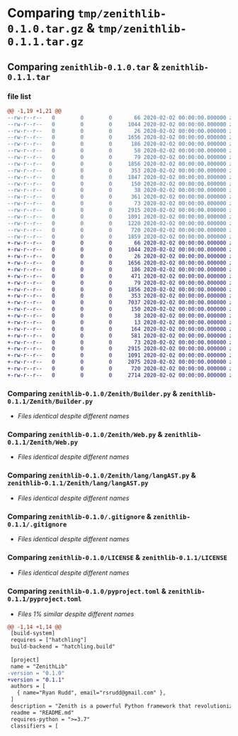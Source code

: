 # Comparing `tmp/zenithlib-0.1.0.tar.gz` & `tmp/zenithlib-0.1.1.tar.gz`

## Comparing `zenithlib-0.1.0.tar` & `zenithlib-0.1.1.tar`

### file list

```diff
@@ -1,19 +1,21 @@
--rw-r--r--   0        0        0       66 2020-02-02 00:00:00.000000 zenithlib-0.1.0/.gitattributes
--rw-r--r--   0        0        0     1044 2020-02-02 00:00:00.000000 zenithlib-0.1.0/Zenith/Builder.py
--rw-r--r--   0        0        0       26 2020-02-02 00:00:00.000000 zenithlib-0.1.0/Zenith/Stylesheet.py
--rw-r--r--   0        0        0     1656 2020-02-02 00:00:00.000000 zenithlib-0.1.0/Zenith/Web.py
--rw-r--r--   0        0        0      186 2020-02-02 00:00:00.000000 zenithlib-0.1.0/Zenith/__init__.py
--rw-r--r--   0        0        0       58 2020-02-02 00:00:00.000000 zenithlib-0.1.0/Zenith/lang/ZenithLang.py
--rw-r--r--   0        0        0       79 2020-02-02 00:00:00.000000 zenithlib-0.1.0/Zenith/lang/__init__.py
--rw-r--r--   0        0        0     1856 2020-02-02 00:00:00.000000 zenithlib-0.1.0/Zenith/lang/langAST.py
--rw-r--r--   0        0        0      353 2020-02-02 00:00:00.000000 zenithlib-0.1.0/Zenith/lang/langParser.py
--rw-r--r--   0        0        0     1847 2020-02-02 00:00:00.000000 zenithlib-0.1.0/Zenith/lang/langTranspiler.py
--rw-r--r--   0        0        0      150 2020-02-02 00:00:00.000000 zenithlib-0.1.0/Zenith/lang/__testing__/out.html
--rw-r--r--   0        0        0       38 2020-02-02 00:00:00.000000 zenithlib-0.1.0/Zenith/src/tests.py
--rw-r--r--   0        0        0      361 2020-02-02 00:00:00.000000 zenithlib-0.1.0/examples/server.py
--rw-r--r--   0        0        0       73 2020-02-02 00:00:00.000000 zenithlib-0.1.0/scripts/bupload.sh
--rw-r--r--   0        0        0     2915 2020-02-02 00:00:00.000000 zenithlib-0.1.0/.gitignore
--rw-r--r--   0        0        0     1091 2020-02-02 00:00:00.000000 zenithlib-0.1.0/LICENSE
--rw-r--r--   0        0        0     1220 2020-02-02 00:00:00.000000 zenithlib-0.1.0/README.md
--rw-r--r--   0        0        0      720 2020-02-02 00:00:00.000000 zenithlib-0.1.0/pyproject.toml
--rw-r--r--   0        0        0     1859 2020-02-02 00:00:00.000000 zenithlib-0.1.0/PKG-INFO
+-rw-r--r--   0        0        0       66 2020-02-02 00:00:00.000000 zenithlib-0.1.1/.gitattributes
+-rw-r--r--   0        0        0     1044 2020-02-02 00:00:00.000000 zenithlib-0.1.1/Zenith/Builder.py
+-rw-r--r--   0        0        0       26 2020-02-02 00:00:00.000000 zenithlib-0.1.1/Zenith/Stylesheet.py
+-rw-r--r--   0        0        0     1656 2020-02-02 00:00:00.000000 zenithlib-0.1.1/Zenith/Web.py
+-rw-r--r--   0        0        0      186 2020-02-02 00:00:00.000000 zenithlib-0.1.1/Zenith/__init__.py
+-rw-r--r--   0        0        0      471 2020-02-02 00:00:00.000000 zenithlib-0.1.1/Zenith/lang/ZenithLang.py
+-rw-r--r--   0        0        0       79 2020-02-02 00:00:00.000000 zenithlib-0.1.1/Zenith/lang/__init__.py
+-rw-r--r--   0        0        0     1856 2020-02-02 00:00:00.000000 zenithlib-0.1.1/Zenith/lang/langAST.py
+-rw-r--r--   0        0        0      353 2020-02-02 00:00:00.000000 zenithlib-0.1.1/Zenith/lang/langParser.py
+-rw-r--r--   0        0        0     7037 2020-02-02 00:00:00.000000 zenithlib-0.1.1/Zenith/lang/langTranspiler.py
+-rw-r--r--   0        0        0      150 2020-02-02 00:00:00.000000 zenithlib-0.1.1/Zenith/lang/__testing__/out.html
+-rw-r--r--   0        0        0       38 2020-02-02 00:00:00.000000 zenithlib-0.1.1/Zenith/src/tests.py
+-rw-r--r--   0        0        0       13 2020-02-02 00:00:00.000000 zenithlib-0.1.1/docs/README.md
+-rw-r--r--   0        0        0      164 2020-02-02 00:00:00.000000 zenithlib-0.1.1/docs/STYLESHEETS.md
+-rw-r--r--   0        0        0      581 2020-02-02 00:00:00.000000 zenithlib-0.1.1/examples/server.py
+-rw-r--r--   0        0        0       73 2020-02-02 00:00:00.000000 zenithlib-0.1.1/scripts/bupload.sh
+-rw-r--r--   0        0        0     2915 2020-02-02 00:00:00.000000 zenithlib-0.1.1/.gitignore
+-rw-r--r--   0        0        0     1091 2020-02-02 00:00:00.000000 zenithlib-0.1.1/LICENSE
+-rw-r--r--   0        0        0     2075 2020-02-02 00:00:00.000000 zenithlib-0.1.1/README.md
+-rw-r--r--   0        0        0      720 2020-02-02 00:00:00.000000 zenithlib-0.1.1/pyproject.toml
+-rw-r--r--   0        0        0     2714 2020-02-02 00:00:00.000000 zenithlib-0.1.1/PKG-INFO
```

### Comparing `zenithlib-0.1.0/Zenith/Builder.py` & `zenithlib-0.1.1/Zenith/Builder.py`

 * *Files identical despite different names*

### Comparing `zenithlib-0.1.0/Zenith/Web.py` & `zenithlib-0.1.1/Zenith/Web.py`

 * *Files identical despite different names*

### Comparing `zenithlib-0.1.0/Zenith/lang/langAST.py` & `zenithlib-0.1.1/Zenith/lang/langAST.py`

 * *Files identical despite different names*

### Comparing `zenithlib-0.1.0/.gitignore` & `zenithlib-0.1.1/.gitignore`

 * *Files identical despite different names*

### Comparing `zenithlib-0.1.0/LICENSE` & `zenithlib-0.1.1/LICENSE`

 * *Files identical despite different names*

### Comparing `zenithlib-0.1.0/pyproject.toml` & `zenithlib-0.1.1/pyproject.toml`

 * *Files 1% similar despite different names*

```diff
@@ -1,14 +1,14 @@
 [build-system]
 requires = ["hatchling"]
 build-backend = "hatchling.build"
 
 [project]
 name = "ZenithLib"
-version = "0.1.0"
+version = "0.1.1"
 authors = [
   { name="Ryan Rudd", email="rsrudd@gmail.com" },
 ]
 description = "Zenith is a powerful Python framework that revolutionizes web development by enabling declarative and efficient UI components for building interactive and scalable websites."
 readme = "README.md"
 requires-python = ">=3.7"
 classifiers = [
```

